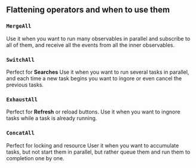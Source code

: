 ## Flattening operators and when to use them

### `MergeAll`
Use it when you want to run many observables in parallel and subscribe to all of them, and receive all the events from all the inner observables.

### `SwitchAll`
Perfect for **Searches**
Use it when you want to run several tasks in parallel, and each time a new task begins you want to ingore or even cancel the previous tasks.

### `ExhaustAll`
Perfect for **Refresh** or reload buttons.
Use it when you want to ingnore tasks while a task is already running.

### `ConcatAll`
Perfect for locking and resource
User it when you want to accumulate tasks, but not start them in parallel, but rather queue them and run them to completion one by one.
